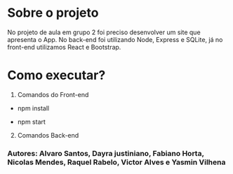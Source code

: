 
# Sobre o projeto
No projeto de aula em grupo 2 foi preciso desenvolver um site que apresenta o App. No back-end  foi utilizando Node, Express e SQLite, já no front-end utilizamos React e Bootstrap.

 
# Como executar?
 1. Comandos do Front-end

- npm install

- npm start

2. Comandos Back-end

### Autores: Alvaro Santos, Dayra justiniano, Fabiano Horta, Nicolas Mendes, Raquel Rabelo, Victor Alves e Yasmin Vilhena
